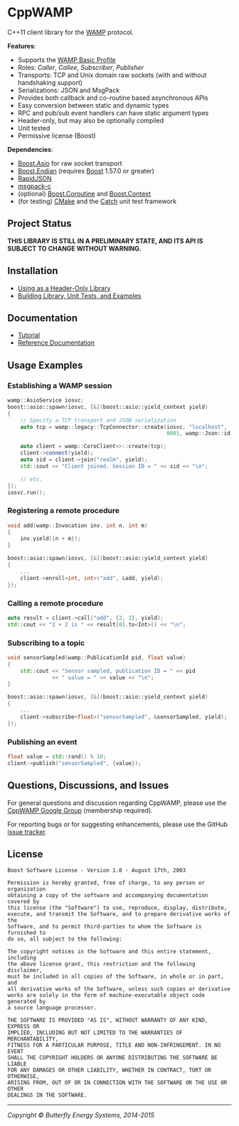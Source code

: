 <!-- ---------------------------------------------------------------------------
                Copyright Butterfly Energy Systems 2014-2015.
         Distributed under the Boost Software License, Version 1.0.
             (See accompanying file LICENSE_1_0.txt or copy at
                    http://www.boost.org/LICENSE_1_0.txt)
---------------------------------------------------------------------------- -->

CppWAMP
=======

C++11 client library for the [WAMP][wamp] protocol.

**Features**:
- Supports the [WAMP Basic Profile][wamp-basic]
- Roles: _Caller_, _Callee_, _Subscriber_, _Publisher_
- Transports: TCP and Unix domain raw sockets (with and without handshaking support)
- Serializations: JSON and MsgPack
- Provides both callback and co-routine based asynchronous APIs
- Easy conversion between static and dynamic types
- RPC and pub/sub event handlers can have static argument types
- Header-only, but may also be optionally compiled
- Unit tested
- Permissive license (Boost)

**Dependencies**:
- [Boost.Asio][boost-asio] for raw socket transport
- [Boost.Endian][boost-endian] (requires [Boost][boost] 1.57.0 or greater)
- [RapidJSON][rapidjson]
- [msgpack-c][msgpack-c]
- (optional) [Boost.Coroutine][boost-coroutine] and
  [Boost.Context][boost-context]
- (for testing) [CMake][cmake] and the [Catch][catch] unit test framework

[wamp]: http://wamp.ws/
[wamp-basic]: https://github.com/tavendo/WAMP/blob/master/spec/basic.md
[boost-asio]: http://www.boost.org/doc/libs/release/doc/html/boost_asio.html
[boost-endian]: https://github.com/boostorg/endian
[boost]: http://boost.org
[rapidjson]: https://github.com/miloyip/rapidjson
[msgpack-c]: https://github.com/msgpack/msgpack-c
[boost-coroutine]: http://www.boost.org/doc/libs/release/libs/coroutine/doc/html/index.html
[boost-context]: http://www.boost.org/doc/libs/release/libs/context/doc/html/index.html
[cmake]: http://www.cmake.org/
[catch]: https://github.com/philsquared/Catch

Project Status
--------------

**THIS LIBRARY IS STILL IN A PRELIMINARY STATE, AND ITS API IS SUBJECT TO
CHANGE WITHOUT WARNING.**

Installation
-------------
- [Using as a Header-Only Library](./doc/usingheaderonly.md)
- [Building Library, Unit Tests, and Examples](./doc/building.md)

Documentation
-------------
- [Tutorial](./doc/tutorial.md)
- [Reference Documentation](http://ecorm.github.io/cppwamp/doc/index.html)

Usage Examples
--------------

### Establishing a WAMP session
```c++
wamp::AsioService iosvc;
boost::asio::spawn(iosvc, [&](boost::asio::yield_context yield)
{
    // Specify a TCP transport and JSON serialization
    auto tcp = wamp::legacy::TcpConnector::create(iosvc, "localhost",
                                                  8001, wamp::Json::id());

    auto client = wamp::CoroClient<>::create(tcp);
    client->connect(yield);
    auto sid = client->join("realm", yield);
    std::cout << "Client joined. Session ID = " << sid << "\n";

    // etc.
});
iosvc.run();
```

### Registering a remote procedure
```c++
void add(wamp::Invocation inv, int n, int m)
{
    inv.yield({n + m});
}

boost::asio::spawn(iosvc, [&](boost::asio::yield_context yield)
{
    ...
    client->enroll<int, int>("add", &add, yield);
});
```

### Calling a remote procedure
```c++
auto result = client->call("add", {2, 2}, yield);
std::cout << "2 + 2 is " << result[0].to<Int>() << "\n";
```

### Subscribing to a topic
```c++
void sensorSampled(wamp::PublicationId pid, float value)
{
    std::cout << "Sensor sampled, publication ID = " << pid
              << " value = " << value << "\n";
}

boost::asio::spawn(iosvc, [&](boost::asio::yield_context yield)
{
    ...
    client->subscribe<float>("sensorSampled", &sensorSampled, yield);
});
```

### Publishing an event
```c++
float value = std::rand() % 10;
client->publish("sensorSampled", {value});
```

Questions, Discussions, and Issues
----------------------------------

For general questions and discussion regarding CppWAMP, please use the
[CppWAMP Google Group][googlegroup] (membership required).

For reporting bugs or for suggesting enhancements, please use the GitHub
[issue tracker][issues].

[googlegroup]: https://groups.google.com/forum/#!forum/cppwamp
[issues]: https://github.com/ecorm/cppwamp/issues


License
-------

```
Boost Software License - Version 1.0 - August 17th, 2003

Permission is hereby granted, free of charge, to any person or organization
obtaining a copy of the software and accompanying documentation covered by
this license (the "Software") to use, reproduce, display, distribute,
execute, and transmit the Software, and to prepare derivative works of the
Software, and to permit third-parties to whom the Software is furnished to
do so, all subject to the following:

The copyright notices in the Software and this entire statement, including
the above license grant, this restriction and the following disclaimer,
must be included in all copies of the Software, in whole or in part, and
all derivative works of the Software, unless such copies or derivative
works are solely in the form of machine-executable object code generated by
a source language processor.

THE SOFTWARE IS PROVIDED "AS IS", WITHOUT WARRANTY OF ANY KIND, EXPRESS OR
IMPLIED, INCLUDING BUT NOT LIMITED TO THE WARRANTIES OF MERCHANTABILITY,
FITNESS FOR A PARTICULAR PURPOSE, TITLE AND NON-INFRINGEMENT. IN NO EVENT
SHALL THE COPYRIGHT HOLDERS OR ANYONE DISTRIBUTING THE SOFTWARE BE LIABLE
FOR ANY DAMAGES OR OTHER LIABILITY, WHETHER IN CONTRACT, TORT OR OTHERWISE,
ARISING FROM, OUT OF OR IN CONNECTION WITH THE SOFTWARE OR THE USE OR OTHER
DEALINGS IN THE SOFTWARE.
```

* * *
_Copyright &copy; Butterfly Energy Systems, 2014-2015_
